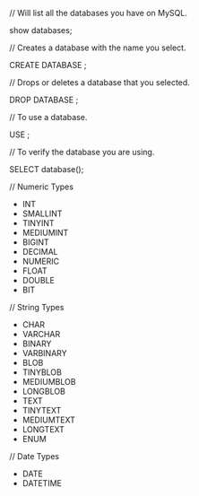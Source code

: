 // Will list all the databases you have on MySQL.

show databases;

// Creates a database with the name you select.

CREATE DATABASE <name>;

// Drops or deletes a database that you selected.

DROP DATABASE <name>;

// To use a database.

USE <name>;

// To verify the database you are using.

SELECT database();

// Numeric Types

- INT
- SMALLINT
- TINYINT
- MEDIUMINT
- BIGINT
- DECIMAL
- NUMERIC
- FLOAT
- DOUBLE
- BIT

// String Types

- CHAR
- VARCHAR
- BINARY
- VARBINARY
- BLOB
- TINYBLOB
- MEDIUMBLOB
- LONGBLOB
- TEXT
- TINYTEXT
- MEDIUMTEXT
- LONGTEXT
- ENUM

// Date Types

- DATE
- DATETIME

























